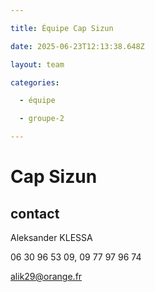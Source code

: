 ```yaml
---

title: Équipe Cap Sizun

date: 2025-06-23T12:13:38.648Z

layout: team

categories:

  - équipe

  - groupe-2

---
```


# Cap Sizun



## contact 

Aleksander KLESSA

06 30 96 53 09, 09 77 97 96 74

alik29@orange.fr

